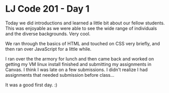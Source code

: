 # LJ Code 201 - Day 1

Today we did introductions and learned a little bit about our fellow students. This was enjoyable as we were able to see the wide range of individuals and the diverse backgrounds. Very cool.

We ran through the basics of HTML and touched on CSS very briefly, and then ran over JavaScript for a little while.

I ran over the the armory for lunch and then came back and worked on getting my VM linux install finished and submitting my assignments in Canvas. I think I was late on a few submissions. I didn't realize I had assignments that needed submission before class...

It was a good first day. :)